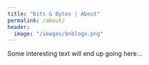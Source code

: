 ```yaml
---
title: "bits & Bytes | About"
permalink: /about/
header:
  image: "/images/bnblogo.png"
---
```


Some interesting text will end up going here...